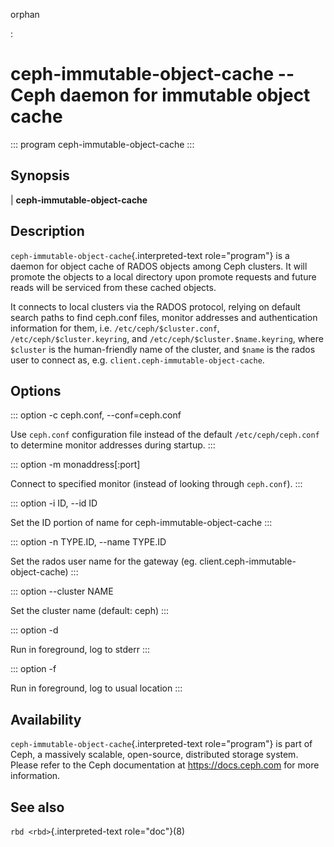 orphan

:   

# ceph-immutable-object-cache \-- Ceph daemon for immutable object cache

::: program
ceph-immutable-object-cache
:::

## Synopsis

| **ceph-immutable-object-cache**

## Description

`ceph-immutable-object-cache`{.interpreted-text role="program"} is a
daemon for object cache of RADOS objects among Ceph clusters. It will
promote the objects to a local directory upon promote requests and
future reads will be serviced from these cached objects.

It connects to local clusters via the RADOS protocol, relying on default
search paths to find ceph.conf files, monitor addresses and
authentication information for them, i.e. `/etc/ceph/$cluster.conf`,
`/etc/ceph/$cluster.keyring`, and `/etc/ceph/$cluster.$name.keyring`,
where `$cluster` is the human-friendly name of the cluster, and `$name`
is the rados user to connect as, e.g.
`client.ceph-immutable-object-cache`.

## Options

::: option
-c ceph.conf, \--conf=ceph.conf

Use `ceph.conf` configuration file instead of the default
`/etc/ceph/ceph.conf` to determine monitor addresses during startup.
:::

::: option
-m monaddress\[:port\]

Connect to specified monitor (instead of looking through `ceph.conf`).
:::

::: option
-i ID, \--id ID

Set the ID portion of name for ceph-immutable-object-cache
:::

::: option
-n TYPE.ID, \--name TYPE.ID

Set the rados user name for the gateway (eg.
client.ceph-immutable-object-cache)
:::

::: option
\--cluster NAME

Set the cluster name (default: ceph)
:::

::: option
-d

Run in foreground, log to stderr
:::

::: option
-f

Run in foreground, log to usual location
:::

## Availability

`ceph-immutable-object-cache`{.interpreted-text role="program"} is part
of Ceph, a massively scalable, open-source, distributed storage system.
Please refer to the Ceph documentation at <https://docs.ceph.com> for
more information.

## See also

`rbd <rbd>`{.interpreted-text role="doc"}(8)

